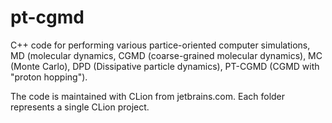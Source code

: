 # pt-cgmd
C++ code for performing various partice-oriented computer simulations,
MD (molecular dynamics, CGMD (coarse-grained molecular dynamics), MC (Monte Carlo), DPD (Dissipative particle dynamics),
PT-CGMD (CGMD with "proton hopping").

The code is maintained with CLion from jetbrains.com. Each folder represents a single CLion project.





